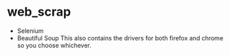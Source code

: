 # web_scrap
- Selenium  
- Beautiful Soup
This also contains the drivers for both firefox and chrome so you choose whichever.
